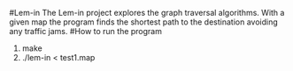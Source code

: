 #Lem-in
The Lem-in project explores the graph traversal algorithms. With a given map the program finds the shortest path to the destination avoiding any traffic jams. 
#How to run the program
1) make   
2) ./lem-in < test1.map